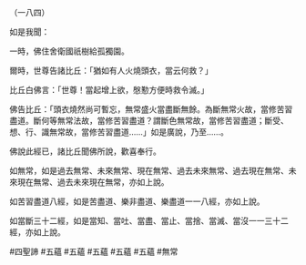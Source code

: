 （一八四）

如是我聞：

一時，佛住舍衛國祇樹給孤獨園。

爾時，世尊告諸比丘：「猶如有人火燒頭衣，當云何救？」

比丘白佛言：「世尊！當起增上欲，慇懃方便時救令滅。」

佛告比丘：「頭衣燒然尚可暫忘，無常盛火當盡斷無餘。為斷無常火故，當修苦習盡道。斷何等無常法故，當修苦習盡道？謂斷色無常故，當修苦習盡道；斷受、想、行、識無常故，當修苦習盡道……」如是廣說，乃至……。

佛說此經已，諸比丘聞佛所說，歡喜奉行。

如無常，如是過去無常、未來無常、現在無常、過去未來無常、過去現在無常、未來現在無常、過去未來現在無常，亦如上說。

如苦習盡道八經，如是苦盡道、樂非盡道、樂盡道一一八經，亦如上說。

如當斷三十二經，如是當知、當吐、當盡、當止、當捨、當滅、當沒一一三十二經，亦如上說。



#四聖諦
#五蘊
#五蘊
#五蘊
#五蘊
#五蘊
#無常
